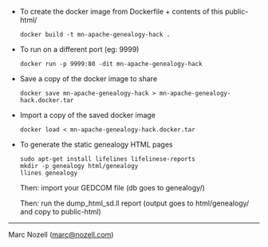 * To create the docker image from Dockerfile + contents of this public-html/

  ```docker build -t mn-apache-genealogy-hack . ```

* To run on a different port (eg: 9999)

  ```docker run -p 9999:80 -dit mn-apache-genealogy-hack```

* Save a copy of the docker image to share

  ```docker save mn-apache-genealogy-hack > mn-apache-genealogy-hack.docker.tar```

* Import a copy of the saved docker image

  ```docker load < mn-apache-genealogy-hack.docker.tar```

* To generate the static genealogy HTML pages

  ```
  sudo apt-get install lifelines lifelinese-reports
  mkdir -p genealogy html/genealogy
  llines genealogy
  ```

  Then: import your GEDCOM file (db goes to genealogy/)

  Then: run the dump_html_sd.ll report (output goes to html/genealogy/ and copy to public-html)
  

------------------------------------------------------------------------
Marc Nozell (marc@nozell.com) 